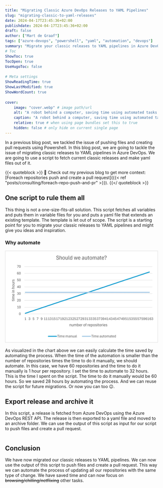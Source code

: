 ```yaml
---
title: "Migrating Classic Azure DevOps Releases to YAML Pipelines"
slug: "migrating-classic-to-yaml-releases"
date: 2024-04-17T23:45:36+02:00
publishdate: 2024-04-17T23:45:36+02:00
draft: false
author: ["Mart de Graaf"]
tags: ["azure-devops", "powershell", "yaml", "automation", "devops"]
summary: "Migrate your classic releases to YAML pipelines in Azure DevOps with our comprehensive guide. Streamline your deployment process today!"
# Toc
ShowToc: true
TocOpen: true
UseHugoToc: false

# Meta settings
ShowReadingTime: true
ShowLastModified: true
ShowWordCount: true

cover:
    image: "cover.webp" # image path/url
    alt: "A robot behind a computer, saving time using automated tasks." # alt text
    caption: "A robot behind a computer, saving time using automated tasks." # display caption under cover
    relative: true # when using page bundles set this to true
    hidden: false # only hide on current single page
---
```


In a previous blog post, we tackled the issue of pushing files and creating pull requests using Powershell. In this blog post, we are going to tackle the issue of migrating classic releases to YAML pipelines in Azure DevOps. We are going to use a script to fetch current classic releases and make yaml files out of it.

{{< quoteblock >}}
:robot: Check out my previous blog to get more context: [Foreach repositories push and create a pull request]({{< ref "posts/consulting/foreach-repo-push-and-pr" >}}).
{{</ quoteblock >}}

## One script to rule them all

This thing is not a one-size-fits-all solution. This script fetches all variables and puts them in variable files for you and puts a yaml file that extends an existing template. The template is let out of scope. The script is a starting point for you to migrate your classic releases to YAML pipelines and might give you ideas and inspiration.

### Why automate

![Should we automate?](should_we_automate.jpg#center "Automation has benefits over manual work when exceeding a number of repositories.")

As visualized in the chart above we can easily calculate the time saved by automating the process. When the time of the automation is smaller than the number of repositories times the time to do it manually, we should automate. In this case, we have 60 repositories and the time to do it manually is 1 hour per repository. I set the time to automate to 32 hours. This is the time I spent on the script. The time to do it manually would be 60 hours. So we saved 28 hours by automating the process. And we can reuse the script for future migrations. Or now you can too :wink:.

## Export release and archive it

In this script, a release is fetched from Azure DevOps using the Azure DevOps REST API. The release is then exported to a yaml file and moved to an archive folder. We can use the output of this script as input for our script to push files and create a pull request.

```PowerShell {linenos=table, file=ReleaseExportAndMoveToArchive.ps1}
```

## Conclusion

We have now migrated our classic releases to YAML pipelines. We can now use the output of this script to push files and create a pull request. This way we can automate the process of updating all our repositories with the same type of change. We have saved time and can now focus on ~~browsing/chilling/netflixing~~ other tasks.
